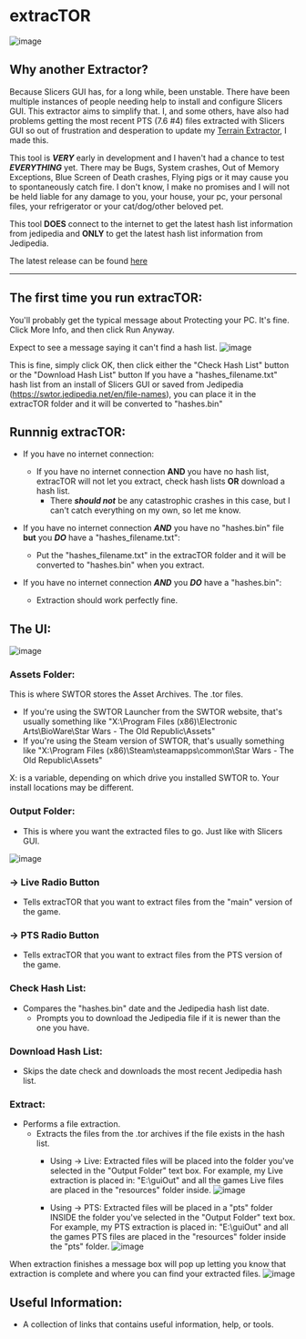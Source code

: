 # extracTOR
![image](https://github.com/user-attachments/assets/ba288e4e-cbf3-4d8b-9781-f084bb836331)

## Why another Extractor?
Because Slicers GUI has, for a long while, been unstable.
There have been multiple instances of people needing help to install and configure Slicers GUI. This extractor aims to simplify that.
I, and some others, have also had problems getting the most recent PTS (7.6 #4) files extracted with Slicers GUI so out of frustration and desperation to update my [Terrain Extractor](https://github.com/UltimaKaosXIII/STE2), I made this.

This tool is ***VERY*** early in development and I haven't had a chance to test ***EVERYTHING*** yet.
There may be Bugs, System crashes, Out of Memory Exceptions, Blue Screen of Death crashes, Flying pigs or it may cause you to spontaneously catch fire.
I don't know, I make no promises and I will not be held liable for any damage to you, your house, your pc, your personal files, your refrigerator or your cat/dog/other beloved pet.

This tool **DOES** connect to the internet to get the latest hash list information from jedipedia and **ONLY** to get the latest hash list information from Jedipedia.

The latest release can be found [here](https://github.com/UltimaKaosXIII/extracTOR/releases)

------------------------------------------------------------------

## The first time you run extracTOR:
You'll probably get the typical message about Protecting your PC. It's fine. Click More Info, and then click Run Anyway.

Expect to see a message saying it can't find a hash list.
![image](https://github.com/user-attachments/assets/c61b08e7-827b-4b98-8250-491e0a8b5463)

This is fine, simply click OK, then click either the "Check Hash List" button or the "Download Hash List" button
If you have a "hashes_filename.txt" hash list from an install of Slicers GUI or saved from Jedipedia (https://swtor.jedipedia.net/en/file-names), you can place it in the extracTOR folder and it will be converted to "hashes.bin"

## Runnnig extracTOR:
- If you have no internet connection:
   - If you have no internet connection **AND** you have no hash list, extracTOR will not let you extract, check hash lists **OR** download a hash list.
     - There ***should not*** be any catastrophic crashes in this case, but I can't catch everything on my own, so let me know.

- If you have no internet connection ***AND*** you have no "hashes.bin" file **but** you ***DO*** have a "hashes_filename.txt":
   - Put the "hashes_filename.txt" in the extracTOR folder and it will be converted to "hashes.bin" when you extract.

- If you have no internet connection ***AND*** you ***DO*** have a "hashes.bin":
   - Extraction should work perfectly fine.

## The UI:
![image](https://github.com/user-attachments/assets/ba288e4e-cbf3-4d8b-9781-f084bb836331)
### Assets Folder:
This is where SWTOR stores the Asset Archives. The .tor files.
- If you're using the SWTOR Launcher from the SWTOR website, that's usually something like "X:\Program Files (x86)\Electronic Arts\BioWare\Star Wars - The Old Republic\Assets"
- If you're using the Steam version of SWTOR, that's usually something like "X:\Program Files (x86)\Steam\steamapps\common\Star Wars - The Old Republic\Assets"
		
X: is a variable, depending on which drive you installed SWTOR to. Your install locations may be different.
	
### Output Folder:
- This is where you want the extracted files to go. Just like with Slicers GUI.

![image](https://github.com/user-attachments/assets/d564f7df-7a34-47a8-ab91-c36e90f9aa3d)

	
### -> Live Radio Button
- Tells extracTOR that you want to extract files from the "main" version of the game.
		
### -> PTS Radio Button
- Tells extracTOR that you want to extract files from the PTS version of the game.
	
### Check Hash List:
- Compares the "hashes.bin" date and the Jedipedia hash list date.
   - Prompts you to download the Jedipedia file if it is newer than the one you have.
	
### Download Hash List:
- Skips the date check and downloads the most recent Jedipedia hash list.
		
### Extract:
- Performs a file extraction.
   - Extracts the files from the .tor archives if the file exists in the hash list.
     - Using -> Live:
       Extracted files will be placed into the folder you've selected in the "Output Folder" text box.
       For example, my Live extraction is placed in: "E:\guiOut" and all the games Live files are placed in the "resources" folder inside.
![image](https://github.com/user-attachments/assets/613b7874-7cb2-4652-a2c2-45e31eb619e5)

     - Using -> PTS:
       Extracted files will be placed in a "pts" folder INSIDE the folder you've selected in the "Output Folder" text box.
       For example, my PTS extraction is placed in: "E:\guiOut" and all the games PTS files are placed in the "resources" folder inside the "pts" folder.
![image](https://github.com/user-attachments/assets/b9520001-9814-49ec-abe0-abce1430da63)

When extraction finishes a message box will pop up letting you know that extraction is complete and where you can find your extracted files.
![image](https://github.com/user-attachments/assets/febd2d97-5a72-452b-b724-77c832697f82)

## Useful Information:
- A collection of links that contains useful information, help, or tools.
